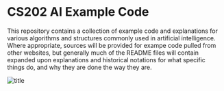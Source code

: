 # CS202 AI Example Code

This repository contains a collection of example code and explanations for various algorithms and structures commonly used in 
artificial intelligence. Where appropriate, sources will be provided for exampe code pulled from other websites, but generally
much of the README files will contain expanded upon explanations and historical notations for what specific things do, and 
why they are done the way they are.

![title](/imgs/ml-xckd.png)
